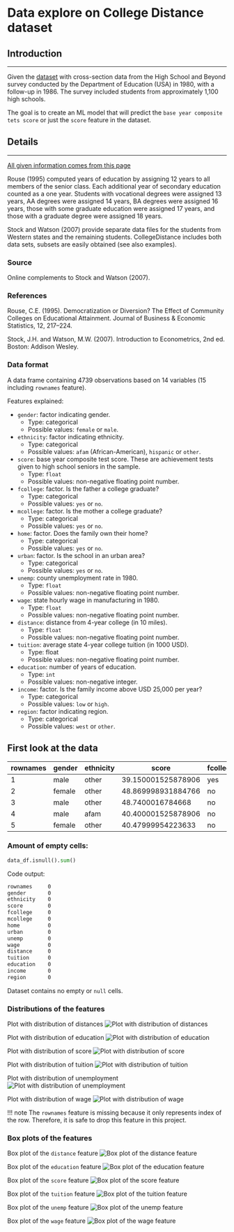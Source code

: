 # Data explore on College Distance dataset

## Introduction

---------

Given the [dataset](https://vincentarelbundock.github.io/Rdatasets/csv/AER/CollegeDistance.csv) with cross-section data
from the High School and Beyond survey conducted by the Department of Education (USA) in 1980, with a follow-up in 1986.
The survey included students from approximately 1,100 high schools.

The goal is to create an ML model that will predict the `base year composite tets score` or just the `score` feature in
the dataset.

## Details

---------

[All given information comes from this page](https://vincentarelbundock.github.io/Rdatasets/doc/AER/CollegeDistance.html)

Rouse (1995) computed years of education by assigning 12 years to all members of the senior class. Each additional year
of secondary education counted as a one year. Students with vocational degrees were assigned 13 years, AA degrees were
assigned 14 years, BA degrees were assigned 16 years, those with some graduate education were assigned 17 years, and
those with a graduate degree were assigned 18 years.

Stock and Watson (2007) provide separate data files for the students from Western states and the remaining students.
CollegeDistance includes both data sets, subsets are easily obtained (see also examples).

### Source

Online complements to Stock and Watson (2007).

### References

Rouse, C.E. (1995). Democratization or Diversion? The Effect of Community Colleges on Educational Attainment. Journal of
Business & Economic Statistics, 12, 217–224.

Stock, J.H. and Watson, M.W. (2007). Introduction to Econometrics, 2nd ed. Boston: Addison Wesley.

### Data format

A data frame containing 4739 observations based on 14 variables (15 including `rownames` feature).

Features explained:

+ `gender`: factor indicating gender.
    * Type: categorical
    * Possible values: `female` or `male`.
+ `ethnicity`: factor indicating ethnicity.
    * Type: categorical
    * Possible values: `afam` (African-American), `hispanic` or `other`.
+ `score`: base year composite test score. These are achievement tests given to high school seniors in the sample.
    * Type: `float`
    * Possible values: non-negative floating point number.
+ `fcollege`: factor. Is the father a college graduate?
    * Type: categorical
    * Possible values: `yes` or `no`.
+ `mcollege`: factor. Is the mother a college graduate?
    * Type: categorical
    * Possible values: `yes` or `no`.
+ `home`: factor. Does the family own their home?
    * Type: categorical
    * Possible values: `yes` or `no`.
+ `urban`: factor. Is the school in an urban area?
    * Type: categorical
    * Possible values: `yes` or `no`.
+ `unemp`: county unemployment rate in 1980.
    * Type: `float`
    * Possible values: non-negative floating point number.
+ `wage`: state hourly wage in manufacturing in 1980.
    * Type: `float`
    * Possible values: non-negative floating point number.
+ `distance`: distance from 4-year college (in 10 miles).
    * Type: `float`
    * Possible values: non-negative floating point number.
+ `tuition`: average state 4-year college tuition (in 1000 USD).
    * Type: float
    * Possible values: non-negative floating point number.
+ `education`: number of years of education.
    * Type: `int`
    * Possible values: non-negative integer.
+ `income`: factor. Is the family income above USD 25,000 per year?
    * Type: categorical
    * Possible values: `low` or `high`.
+ `region`: factor indicating region.
    * Type: categorical
    * Possible values: `west` or `other`.

## First look at the data

| rownames | gender | ethnicity | score              | fcollege | mcollege | home | urban | unemp             | wage             | distance            | tuition            | education | income | region |
|----------|--------|-----------|--------------------|----------|----------|------|-------|-------------------|------------------|---------------------|--------------------|-----------|--------|--------|
| 1        | male   | other     | 39.150001525878906 | yes      | no       | yes  | yes   | 6.199999809265137 | 8.09000015258789 | 0.20000000298023224 | 0.8891500234603882 | 12        | high   | other  |
| 2        | female | other     | 48.869998931884766 | no       | no       | yes  | yes   | 6.199999809265137 | 8.09000015258789 | 0.20000000298023224 | 0.8891500234603882 | 12        | low    | other  |
| 3        | male   | other     | 48.7400016784668   | no       | no       | yes  | yes   | 6.199999809265137 | 8.09000015258789 | 0.20000000298023224 | 0.8891500234603882 | 12        | low    | other  |
| 4        | male   | afam      | 40.400001525878906 | no       | no       | yes  | yes   | 6.199999809265137 | 8.09000015258789 | 0.20000000298023224 | 0.8891500234603882 | 12        | low    | other  |
| 5        | female | other     | 40.47999954223633  | no       | no       | no   | yes   | 5.599999904632568 | 8.09000015258789 | 0.4000000059604645  | 0.8891500234603882 | 13        | low    | other  |

### Amount of empty cells:

``` py linenums="1"
data_df.isnull().sum()
```
Code output:
``` markdown
rownames     0
gender       0
ethnicity    0
score        0
fcollege     0
mcollege     0
home         0
urban        0
unemp        0
wage         0
distance     0
tuition      0
education    0
income       0
region       0
```

Dataset contains no empty or `null` cells.

### Distributions of the features

Plot with distribution of distances
![Plot with distribution of distances](img/Distribution_of_distance.png)

Plot with distribution of education
![Plot with distribution of education](img/Distribution_of_education.png)

Plot with distribution of score
![Plot with distribution of score](img/Distribution_of_score.png)

Plot with distribution of tuition
![Plot with distribution of tuition](img/Distribution_of_tuition.png)

Plot with distribution of unemployment
![Plot with distribution of unemployment](img/Distribution_of_unemp.png)

Plot with distribution of wage
![Plot with distribution of wage](img/Distribution_of_wage.png)

!!! note
    The `rownames` feature is missing because it only represents index of the row. Therefore, it is safe to drop this feature in this project.

### Box plots of the features

Box plot of the `distance` feature
![Box plot of the distance feature](img/Boxplot_of_distance.png)

Box plot of the `education` feature
![Box plot of the education feature](img/Boxplot_of_education.png)

Box plot of the `score` feature
![Box plot of the score feature](img/Boxplot_of_score.png)

Box plot of the `tuition` feature
![Box plot of the tuition feature](img/Boxplot_of_tuition.png)

Box plot of the `unemp` feature
![Box plot of the unemp feature](img/Boxplot_of_unemp.png)

Box plot of the `wage` feature
![Box plot of the wage feature](img/Boxplot_of_wage.png)

